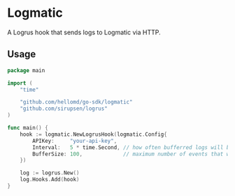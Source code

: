# Logmatic

A Logrus hook that sends logs to Logmatic via HTTP.

## Usage

```go
package main

import (
	"time"

	"github.com/hellomd/go-sdk/logmatic"
	"github.com/sirupsen/logrus"
)

func main() {
	hook := logmatic.NewLogrusHook(logmatic.Config{
		APIKey:     "your-api-key",
		Interval:   5 * time.Second, // how often bufferred logs will be sent to Logmatic (default is 5 seconds)
		BufferSize: 100,             // maximum number of events that will be sent to Logmatic at once (default is 100)
	})

	log := logrus.New()
	log.Hooks.Add(hook)
}
```
